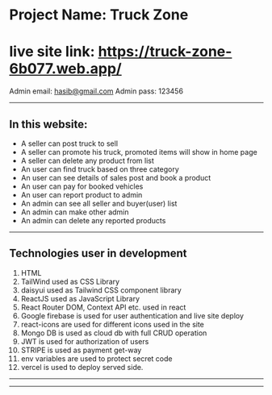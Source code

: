 # Project Name: Truck Zone

# live site link: https://truck-zone-6b077.web.app/

Admin email: hasib@gmail.com
Admin pass: 123456

---

## In this website:

-   A seller can post truck to sell
-   A seller can promote his truck, promoted items will show in home page
-   A seller can delete any product from list
-   An user can find truck based on three category
-   An user can see details of sales post and book a product
-   An user can pay for booked vehicles
-   An user can report product to admin
-   An admin can see all seller and buyer(user) list
-   An admin can make other admin
-   An admin can delete any reported products

---

## Technologies user in development

1. HTML
2. TailWind used as CSS Library
3. daisyui used as Tailwind CSS component library
4. ReactJS used as JavaScript Library
5. React Router DOM, Context API etc. used in react
6. Google firebase is used for user authentication and live site deploy
7. react-icons are used for different icons used in the site
8. Mongo DB is used as cloud db with full CRUD operation
9. JWT is used for authorization of users
10. STRIPE is used as payment get-way
11. env variables are used to protect secret code
12. vercel is used to deploy served side.

---

---
